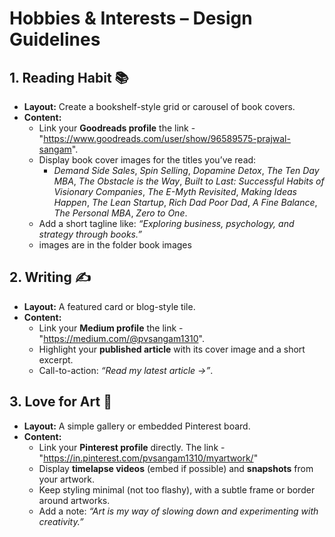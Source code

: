 # Hobbies & Interests – Design Guidelines

## 1. Reading Habit 📚
- **Layout:** Create a bookshelf-style grid or carousel of book covers.  
- **Content:**  
  - Link your **Goodreads profile** the link - "https://www.goodreads.com/user/show/96589575-prajwal-sangam".  
  - Display book cover images for the titles you’ve read:  
    - *Demand Side Sales*, *Spin Selling*, *Dopamine Detox*, *The Ten Day MBA*, *The Obstacle is the Way*, *Built to Last: Successful Habits of Visionary Companies*, *The E-Myth Revisited*, *Making Ideas Happen*, *The Lean Startup*, *Rich Dad Poor Dad*, *A Fine Balance*, *The Personal MBA*, *Zero to One*.  
  - Add a short tagline like: *“Exploring business, psychology, and strategy through books.”*
  - images are in the folder book images

## 2. Writing ✍️
- **Layout:** A featured card or blog-style tile.  
- **Content:**  
  - Link your **Medium profile** the link - "https://medium.com/@pvsangam1310".  
  - Highlight your **published article** with its cover image and a short excerpt.  
  - Call-to-action: *“Read my latest article →”*.    

## 3. Love for Art 🎨
- **Layout:** A simple gallery or embedded Pinterest board.  
- **Content:**  
  - Link your **Pinterest profile** directly. The link - "https://in.pinterest.com/pvsangam1310/myartwork/"
  - Display **timelapse videos** (embed if possible) and **snapshots** from your artwork.  
  - Keep styling minimal (not too flashy), with a subtle frame or border around artworks.  
  - Add a note: *“Art is my way of slowing down and experimenting with creativity.”*  

